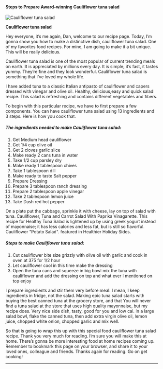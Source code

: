             

#### Steps to Prepare Award-winning Cauliflower tuna salad

![Cauliflower tuna salad](https://img-global.cpcdn.com/recipes/b7e6231ec7a50537/751x532cq70/cauliflower-tuna-salad-recipe-main-photo.jpg)

**Cauliflower tuna salad**

Hey everyone, it’s me again, Dan, welcome to our recipe page. Today, I’m gonna show you how to make a distinctive dish, cauliflower tuna salad. One of my favorites food recipes. For mine, I am going to make it a bit unique. This will be really delicious.

Cauliflower tuna salad is one of the most popular of current trending meals on earth. It is appreciated by millions every day. It is simple, it’s fast, it tastes yummy. They’re fine and they look wonderful. Cauliflower tuna salad is something that I’ve loved my whole life.

I have added tuna to a classic Italian antipasto of cauliflower and capers dressed with vinegar and olive oil. Healthy, delicious,easy and quick salad recipe. This salad is refreshing and contains different vegetables and fibers.

To begin with this particular recipe, we have to first prepare a few components. You can have cauliflower tuna salad using 13 ingredients and 3 steps. Here is how you cook that.

##### The ingredients needed to make Cauliflower tuna salad:

1.  Get Medium head cauliflower
2.  Get 1/4 cup olive oil
3.  Get 2 cloves garlic slice
4.  Make ready 2 cans tuna in water
5.  Take 1/2 cup parsley dry
6.  Make ready 1 tablespoon chives
7.  Take 1 tablespoon dill
8.  Make ready to taste Salt pepper
9.  Prepare Dressing
10.  Prepare 3 tablespoon ranch dressing
11.  Prepare 2 tablespoon apple vinegar
12.  Take 2 tablespoon lemon juice
13.  Take Dash red hot pepper

On a plate put the cabbage, sprinkle it with cheese, lay on top of salad with tuna. Cauliflower, Tuna and Carrot Salad With Paprika Vinagarette. This recipe for Healthy Tuna Salad is lightened up by using greek yogurt instead of mayonnaise; it has less calories and less fat, but is still so flavorful. Cauliflower "Potato Salad". featured in Healthier Holiday Sides.

##### Steps to make Cauliflower tuna salad:

1.  Cut cauliflower bite size grizzly with olive oil with garlic and cook in oven at 375 for 1/2 hour
2.  Let cauliflower cool in this time make the dressing
3.  Open the tuna cans and squeeze in big bowl mix the tuna with cauliflower and add the dressing on top and what ever I mentioned on top enjoy

I prepare ingredients and stir them very before meal. I mean, I keep ingredients in fridge, not the salad. Making epic tuna salad starts with buying the best canned tuna at the grocery store, and that You will never find a tuna salad at the store that uses high quality mayonnaise, but my recipe does. Very nice side dish, tasty, good for you and low cal. In a large salad bowl, flake the canned tuna, then add extra virgin olive oil, lemon juice, chopped white onion, chopped garlic and mix well.

So that is going to wrap this up with this special food cauliflower tuna salad recipe. Thank you very much for reading. I’m sure you will make this at home. There’s gonna be more interesting food at home recipes coming up. Remember to bookmark this page on your browser, and share it to your loved ones, colleague and friends. Thanks again for reading. Go on get cooking!

* * *